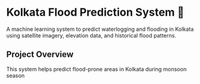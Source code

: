 # Kolkata Flood Prediction System 🌊

A machine learning system to predict waterlogging and flooding in Kolkata using satellite imagery, elevation data, and historical flood patterns.

## Project Overview
This system helps predict flood-prone areas in Kolkata during monsoon season